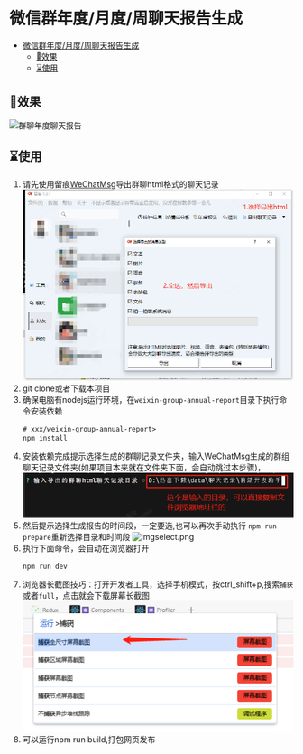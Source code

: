 # 微信群年度/月度/周聊天报告生成
<!-- TOC -->
* [微信群年度/月度/周聊天报告生成](#微信群年度月度周聊天报告生成)
  * [🥤效果](#效果)
  * [⌛使用](#使用)
<!-- TOC -->


## 🥤效果

<img src="https://xue.ccy1994.top/img/20240102-164853.png" title="群聊年度聊天报告" width="500"/>


## ⌛使用
1. 请先使用留痕[WeChatMsg](https://github.com/LC044/WeChatMsg)导出群聊html格式的聊天记录
   ![img.png](docs/img4.png)
2. git clone或者下载本项目
3. 确保电脑有nodejs运行环境，在`weixin-group-annual-report`目录下执行命令安装依赖
    ```shell
    # xxx/weixin-group-annual-report>
    npm install
    ```
4. 安装依赖完成提示选择生成的群聊记录文件夹，输入WeChatMsg生成的群组聊天记录文件夹(如果项目本来就在文件夹下面，会自动跳过本步骤)，
   ![img.png](docs/imginputdir.png)
5. 然后提示选择生成报告的时间段，一定要选,也可以再次手动执行 `npm run prepare`重新选择目录和时间段
    ![imgselect.png](imgselect.png)
6. 执行下面命令，会自动在浏览器打开
    ```shell
    npm run dev
    ```
7. 浏览器长截图技巧：打开开发者工具，选择手机模式，按ctrl_shift+p,搜索`捕获`或者`full`，点击就会下载屏幕长截图
   ![img.png](docs/img3.png)
8. 可以运行npm run build,打包网页发布

